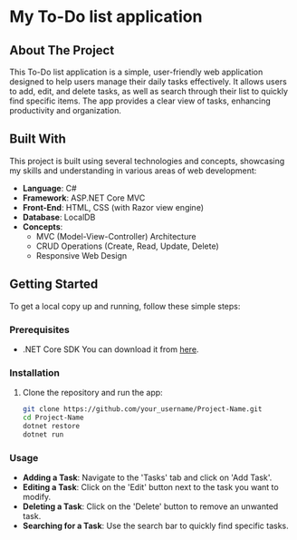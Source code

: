 # My To-Do list application

## About The Project

This To-Do list application is a simple, user-friendly web application designed to help users manage their daily tasks effectively. It allows users to add, edit, and delete tasks, as well as search through their list to quickly find specific items. The app provides a clear view of tasks, enhancing productivity and organization.

## Built With

This project is built using several technologies and concepts, showcasing my skills and understanding in various areas of web development:

- **Language**: C#
- **Framework**: ASP.NET Core MVC
- **Front-End**: HTML, CSS (with Razor view engine)
- **Database**: LocalDB
- **Concepts**:
  - MVC (Model-View-Controller) Architecture
  - CRUD Operations (Create, Read, Update, Delete)
  - Responsive Web Design

## Getting Started

To get a local copy up and running, follow these simple steps:

### Prerequisites

- .NET Core SDK
  You can download it from [here](https://dotnet.microsoft.com/download).

### Installation

1. Clone the repository and run the app:
   ```sh
   git clone https://github.com/your_username/Project-Name.git
   cd Project-Name
   dotnet restore
   dotnet run
	```
### Usage

- **Adding a Task**: Navigate to the 'Tasks' tab and click on 'Add Task'.
- **Editing a Task**: Click on the 'Edit' button next to the task you want to modify.
- **Deleting a Task**: Click on the 'Delete' button to remove an unwanted task.
- **Searching for a Task**: Use the search bar to quickly find specific tasks.